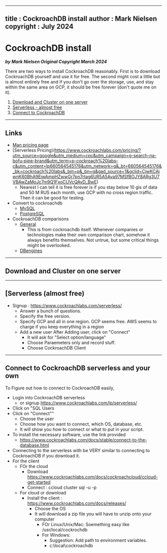  
---
title : CockroachDB install
author : Mark Nielsen  
copyright : July 2024  
---


CockroachDB install
==============================

_**by Mark Nielsen
Original Copyright March 2024**_

There are two ways to install CockroachDB reasonably. First is to download CockroachDB yourself and use it for free. The second might cost a little but is almost entirely free and
if you don't go over the storage, use, and stay within the same area on GCP, it should be free forever (don't quote me on it). 


1. [Download and Cluster on one server](#d)
2. [Serverless - almost free](#s)
3. [Connect to CockroachDB](#connect)

* * *
<a name=Links></a>Links
-----
* [Man pricing page](https://www.cockroachlabs.com/pricing/?utm_source=google&utm_medium=cpc&utm_campaign=g-search-na-bofu-pipe-brand&utm_term=e-cockroachdb-c&utm_content=lp660564545020&utm_network=g&_bt=660564545020&_bk=cockroachdb&_bm=e&_bn=g&gad_source=1&gclid=CjwKCAjwnK60BhA9EiwAmpHZw-orpflC7u_a-02UX6s0EP20HkXuy9E5Iiqmqe_yXe4TnFELaDdk9RoC6LMQAvD_BwE)
* [Serverless Pricing)(https://www.cockroachlabs.com/pricing/?utm_source=google&utm_medium=cpc&utm_campaign=g-search-na-bofu-pipe-brand&utm_term=p-cockroach%20labs-c&utm_content=lp660564545176&utm_network=g&_bt=660564545176&_bk=cockroach%20labs&_bm=p&_bn=g&gad_source=1&gclid=CjwKCAjwnK60BhA9EiwAmpHZwwGr7pn7rtag6UR5A5Ava97MSfBOJY8ARg3U7VBAwZaMoJc7m9Q1FxoCUVcQAvD_BwE)
    * Nearest I can tell it is free forever is if you stay below 10 gis of data and 50 M RUS each month, use GCP with no cross region traffic. Then it can be good for testing.
* Convert to cockroachdb
    * [MySQL](https://www.cockroachlabs.com/docs/stable/migrate-from-mysql)
    * [PostgreSQL](https://www.cockroachlabs.com/docs/stable/migrate-from-postgres)
* CockroachDB comparisons
    * [General](https://www.cockroachlabs.com/docs/stable/cockroachdb-in-comparison)
        * This is from cockroachdb itself. Whenever companies or technologies make their own comparison chart, somehow it always benefits themselves. Not untrue, but some critical
	things might be overlooked.
    * [DBengines](https://db-engines.com/en/system/CockroachDB%3BMySQL%3BPostgreSQL)
    


* * *
<a name=d>Download and Cluster on one server</a>
-----


* * *
<a name=s>[Serverless (almost free)</a>
-----

* Signup : https://www.cockroachlabs.com/serverless/
    * Answer a bunch of questions.
    * Specify the free version.
    * Specify GCP and all in one region. GCP seems free. AWS seems to charge if you keep everything in a region
    * Add a new user
        After Adding user, click on "Connect"
        * It will ask for "Select option/language"
	    * Choose Paraemeters only and record stuff. 
	    * Choose CockroachDB Client


* * *
<a name=connect>Connect to CockroachDB serverless and your own</a>
-----
To Figure out how to connect to CockroachDB easily,
* Login into CockroachDB serverless
    * or signup https://www.cockroachlabs.com/lp/serverless/
* Click on "SQL Users
* Click on "Connect""
    * Choose the user
    * Choose how you want to connect, which OS, database, etc.
    * It will show you how to connect or what to put in your script.
* To install the necessary software, use the link provided
    * https://www.cockroachlabs.com/docs/stable/connect-to-the-database.html
* Connecting to the serverless with be VERY similar to connecting to CockroachDB if you download it.
* For the client
    * FOr the cloud
        * Download https://www.cockroachlabs.com/docs/cockroachcloud/ccloud-get-started
        * Connect : ccloud cluster sql <CLUSTERNAME> -u <USERNAME> -p <ENTER-SQL-USER-PASSWORD>
    * For cloud or download
        * Install the client : https://www.cockroachlabs.com/docs/releases/
            * Choose the OS
            * It will download a zip file you will have to unzip onto your computer
                * FOr Linux/Unix/Mac: Soemething easy like /usr/local/cockrochdb
            	* For Windows:
            	    * Suggestion: Add path to environment variables.
            	    * c:\local\cockroachdb